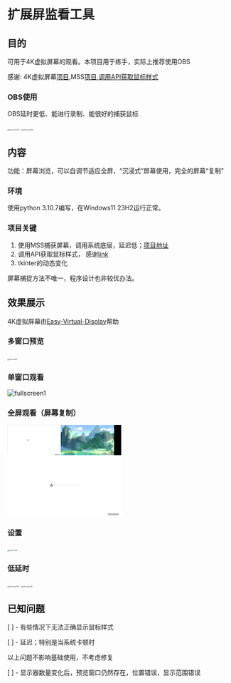 # 扩展屏监看工具

## 目的

可用于4K虚拟屏幕的观看。本项目用于练手，实际上推荐使用OBS

感谢: 4K虚拟屏幕[项目](https://github.com/KtzeAbyss/Easy-Virtual-Display),MSS[项目](https://github.com/BoboTiG/python-mss/tree/main),[调用API获取鼠标样式](https://cloud.tencent.com/developer/ask/sof/106979505)

### OBS使用

OBS延时更低、能进行录制、能很好的捕获鼠标

<img src="./assets/fullscreen203.png" alt="fullscreen203" style="zoom:25%;" />

<img src="./assets/fullscreen206.png" alt="fullscreen206" style="zoom:25%;" />

## 内容

功能：屏幕浏览，可以自调节适应全屏，“沉浸式”屏幕使用，完全的屏幕“复制”

### 环境

使用python 3.10.7编写，在Windows11 23H2运行正常。

### 项目关键

1. 使用MSS捕获屏幕，调用系统底层，延迟低；[项目地址](https://github.com/BoboTiG/python-mss/tree/main)
2. 调用API获取鼠标样式， 感谢[link](https://cloud.tencent.com/developer/ask/sof/106979505)
3. tkinter的动态变化

屏幕捕捉方法不唯一，程序设计也非较优办法。



## 效果展示

4K虚拟屏幕由[Easy-Virtual-Display](https://github.com/KtzeAbyss/Easy-Virtual-Display)帮助

### 多窗口预览

<img src="./assets/fullscreen0.png" alt="fullscreen0" style="zoom:25%;" />

### 单窗口观看

![fullscreen1](./assets/fullscreen1.png)

### 	全屏观看（屏幕复制）

<img src="./assets/fullscreen6.png" alt="fullscreen6" style="zoom:25%;" />

### 设置

<img src="./assets/fullscreen20.png" alt="fullscreen6" style="zoom:25%;" />

### 低延时

<img src="./assets/fullscreen100.png" alt="fullscreen100" style="zoom:25%;" />

<img src="./assets/fullscreen106.png" alt="fullscreen106" style="zoom:25%;" />

## 已知问题

[ ] - 有些情况下无法正确显示鼠标样式

[ ] - 延迟；特别是当系统卡顿时  

以上问题不影响基础使用，不考虑修复

[ ] - 显示器数量变化后，预览窗口仍然存在，位置错误，显示范围错误